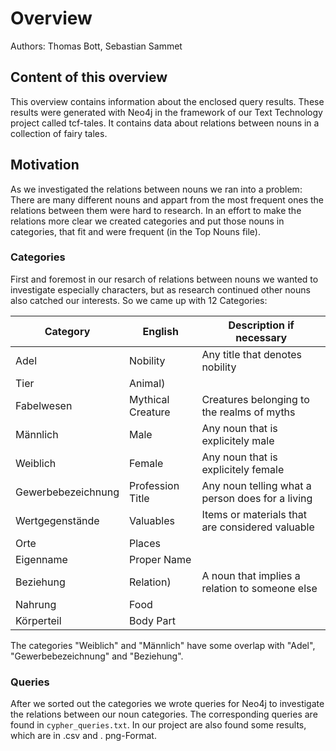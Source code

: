 # Overview
Authors: Thomas Bott, Sebastian Sammet
## Content of this overview
This overview contains information about the enclosed query results. These results were generated with Neo4j in the framework of our Text Technology project called tcf-tales. It contains data about relations between nouns in a collection of fairy tales.
## Motivation
As we investigated the relations between nouns we ran into a problem: There are many different nouns and appart from the most frequent ones the relations between them were hard to research. In an effort to make the relations more clear we created categories and put those nouns in categories, that fit and were frequent (in the Top Nouns file).
### Categories
First and foremost in our resarch of relations between nouns we wanted to investigate especially characters, but as research continued other nouns also catched our interests. So we came up with 12 Categories:

Category | English | Description if necessary
-------- | -------- | --------
Adel   | Nobility|Any title that denotes nobility
Tier   |Animal)    
Fabelwesen |Mythical Creature| Creatures belonging to the realms of myths
Männlich |Male|Any noun that is explicitely male
Weiblich |Female|Any noun that is explicitely female
Gewerbebezeichnung |Profession Title| Any noun telling what a person does for a living
Wertgegenstände |Valuables|Items or materials that are considered valuable
Orte      |Places|
Eigenname    |Proper Name|
Beziehung    |Relation)|A noun that implies a relation to someone else
Nahrung     |Food|
Körperteil    |Body Part|

The categories "Weiblich" and "Männlich" have some overlap with "Adel", "Gewerbebezeichnung" and "Beziehung".
### Queries
After we sorted out the categories we wrote queries for Neo4j to investigate the relations between our noun categories. The corresponding queries are found in ``cypher_queries.txt``. In our project are also found some results, which are in .csv and . png-Format.
